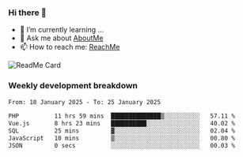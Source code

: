### Hi there 👋

- 🌱 I’m currently learning ...
- 💬 Ask me about [AboutMe](https://www.itzcy.com/about)
- 📫 How to reach me: [ReachMe](https://www.itzcy.com/about)

![ReadMe Card](https://github-readme-stats-ten-gilt.vercel.app/api?username=SuperChenYun&show_icons=true&title_color=fff&icon_color=79ff97&text_color=9f9f9f&bg_color=151515&hide_border=true)

### Weekly development breakdown
<!--START_SECTION:waka-->

```txt
From: 18 January 2025 - To: 25 January 2025

PHP          11 hrs 59 mins  ██████████████▒░░░░░░░░░░   57.11 %
Vue.js       8 hrs 23 mins   ██████████░░░░░░░░░░░░░░░   40.02 %
SQL          25 mins         ▓░░░░░░░░░░░░░░░░░░░░░░░░   02.04 %
JavaScript   10 mins         ▒░░░░░░░░░░░░░░░░░░░░░░░░   00.80 %
JSON         0 secs          ░░░░░░░░░░░░░░░░░░░░░░░░░   00.03 %
```

<!--END_SECTION:waka-->
